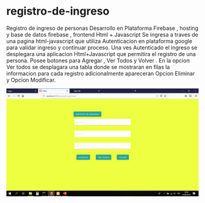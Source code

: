 # registro-de-ingreso
Registro de ingreso de personas
Desarrollo en Plataforma Firebase , hosting y base de datos firebase , frontend Html + Javascript
Se ingresa a traves de una pagina html-javascript que utiliza Autenticacion en plataforma google para
validar ingreso y continuar proceso.
Una ves Autenticado el ingreso se desplegara una aplicacion Html+Javascript que permitira el registro
de una persona. Posee botones para Agregar , Ver Todos y Volver .
En la opcion Ver todos se desplagara una tabla donde se mostraran en filas la informacion para cada registro
adicionalmente apareceran Opcion Eliminar y Opcion Modificar.

![Registro Ingreso](https://github.com/mlucianosm/IONIC-CATALOGO-HOGAR/blob/master/src/assets/registro-ingreso.png)
